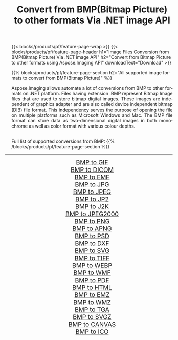 ﻿---
title: Convert from BMP(Bitmap Picture) to other formats Via .NET image API 
weight: 3920
url: /net/conversion/from/bmp/ 
lang: en
langdirlevel: 2
locales: zh-hans,ja,it,ru,de,es,fr,nl,id,lt,pl,pt,vi,tr,ko,zh-hant,ar,hi,th,sv,cs,uk,he
description: Using Aspose.Imaging for .NET you can easily convert from BMP(Bitmap Picture) to other formats
---

{{< blocks/products/pf/feature-page-wrap >}}
{{< blocks/products/pf/feature-page-header h1="Image Files Conversion from BMP(Bitmap Picture) Via .NET image API" h2="Convert from Bitmap Picture to other formats using Aspose.Imaging API" downloadText="Download" >}}


{{% blocks/products/pf/feature-page-section  h2="All supported image formats to convert from BMP(Bitmap Picture)" %}}
<p align=justify>Aspose.Imaging allows automate a lot of conversions from BMP to other formats on .NET platform. Files having extension .BMP represent Bitmap Image files that are used to store bitmap digital images. These images are independent of graphics adapter and are also called device independent bitmap (DIB) file format. This independency serves the purpose of opening the file on multiple platforms such as Microsoft Windows and Mac. The BMP file format can store data as two-dimensional digital images  in both monochrome as well as color format with various colour depths.</p>
<br/>
Full list of supported conversions from BMP:
{{% /blocks/products/pf/feature-page-section %}}
<div class="container-fluid productfamilypage bg-gray">
    <div class="convertypes bg-gray agp-content section">
        <div class="container">
		<hr style="margin-left:-20px;"/>
		<div class="row other-converters" style="gap: 10px;font-size: 19px;text-align:center;">
		    <div class='col-md-2 other-converter remove-lp remove-rp'><a href="/imaging/net/conversion/bmp-to-gif/" style="padding:15px;">BMP to GIF</a></div><div class='col-md-2 other-converter remove-lp remove-rp'><a href="/imaging/net/conversion/bmp-to-dicom/" style="padding:15px;">BMP to DICOM</a></div><div class='col-md-2 other-converter remove-lp remove-rp'><a href="/imaging/net/conversion/bmp-to-emf/" style="padding:15px;">BMP to EMF</a></div><div class='col-md-2 other-converter remove-lp remove-rp'><a href="/imaging/net/conversion/bmp-to-jpg/" style="padding:15px;">BMP to JPG</a></div><div class='col-md-2 other-converter remove-lp remove-rp'><a href="/imaging/net/conversion/bmp-to-jpeg/" style="padding:15px;">BMP to JPEG</a></div><div class='col-md-2 other-converter remove-lp remove-rp'><a href="/imaging/net/conversion/bmp-to-jp2/" style="padding:15px;">BMP to JP2</a></div><div class='col-md-2 other-converter remove-lp remove-rp'><a href="/imaging/net/conversion/bmp-to-j2k/" style="padding:15px;">BMP to J2K</a></div><div class='col-md-2 other-converter remove-lp remove-rp'><a href="/imaging/net/conversion/bmp-to-jpeg2000/" style="padding:15px;">BMP to JPEG2000</a></div><div class='col-md-2 other-converter remove-lp remove-rp'><a href="/imaging/net/conversion/bmp-to-png/" style="padding:15px;">BMP to PNG</a></div><div class='col-md-2 other-converter remove-lp remove-rp'><a href="/imaging/net/conversion/bmp-to-apng/" style="padding:15px;">BMP to APNG</a></div><div class='col-md-2 other-converter remove-lp remove-rp'><a href="/imaging/net/conversion/bmp-to-psd/" style="padding:15px;">BMP to PSD</a></div><div class='col-md-2 other-converter remove-lp remove-rp'><a href="/imaging/net/conversion/bmp-to-dxf/" style="padding:15px;">BMP to DXF</a></div><div class='col-md-2 other-converter remove-lp remove-rp'><a href="/imaging/net/conversion/bmp-to-svg/" style="padding:15px;">BMP to SVG</a></div><div class='col-md-2 other-converter remove-lp remove-rp'><a href="/imaging/net/conversion/bmp-to-tiff/" style="padding:15px;">BMP to TIFF</a></div><div class='col-md-2 other-converter remove-lp remove-rp'><a href="/imaging/net/conversion/bmp-to-webp/" style="padding:15px;">BMP to WEBP</a></div><div class='col-md-2 other-converter remove-lp remove-rp'><a href="/imaging/net/conversion/bmp-to-wmf/" style="padding:15px;">BMP to WMF</a></div><div class='col-md-2 other-converter remove-lp remove-rp'><a href="/imaging/net/conversion/bmp-to-pdf/" style="padding:15px;">BMP to PDF</a></div><div class='col-md-2 other-converter remove-lp remove-rp'><a href="/imaging/net/conversion/bmp-to-html/" style="padding:15px;">BMP to HTML</a></div><div class='col-md-2 other-converter remove-lp remove-rp'><a href="/imaging/net/conversion/bmp-to-emz/" style="padding:15px;">BMP to EMZ</a></div><div class='col-md-2 other-converter remove-lp remove-rp'><a href="/imaging/net/conversion/bmp-to-wmz/" style="padding:15px;">BMP to WMZ</a></div><div class='col-md-2 other-converter remove-lp remove-rp'><a href="/imaging/net/conversion/bmp-to-tga/" style="padding:15px;">BMP to TGA</a></div><div class='col-md-2 other-converter remove-lp remove-rp'><a href="/imaging/net/conversion/bmp-to-svgz/" style="padding:15px;">BMP to SVGZ</a></div><div class='col-md-2 other-converter remove-lp remove-rp'><a href="/imaging/net/conversion/bmp-to-canvas/" style="padding:15px;">BMP to CANVAS</a></div><div class='col-md-2 other-converter remove-lp remove-rp'><a href="/imaging/net/conversion/bmp-to-ico/" style="padding:15px;">BMP to ICO</a></div>
                </div>
        </div>
    </div>
</div>
<br/>


